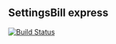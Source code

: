 ## SettingsBill express


[![Build Status](https://travis-ci.com/MHJOJA/bootcamp-terminal-tests.svg?branch=master)](https://travis-ci.com/MHJOJA/bootcamp-terminal-tests)
